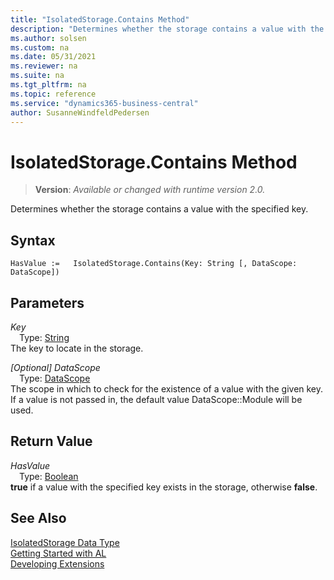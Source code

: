 ```yaml
---
title: "IsolatedStorage.Contains Method"
description: "Determines whether the storage contains a value with the specified key."
ms.author: solsen
ms.custom: na
ms.date: 05/31/2021
ms.reviewer: na
ms.suite: na
ms.tgt_pltfrm: na
ms.topic: reference
ms.service: "dynamics365-business-central"
author: SusanneWindfeldPedersen
---
```

[//]: # (START>DO_NOT_EDIT)
[//]: # (IMPORTANT:Do not edit any of the content between here and the END>DO_NOT_EDIT.)
[//]: # (Any modifications should be made in the .xml files in the ModernDev repo.)
# IsolatedStorage.Contains Method
> **Version**: _Available or changed with runtime version 2.0._

Determines whether the storage contains a value with the specified key.


## Syntax
```
HasValue :=   IsolatedStorage.Contains(Key: String [, DataScope: DataScope])
```
## Parameters
*Key*  
&emsp;Type: [String](../string/string-data-type.md)  
The key to locate in the storage.
        
*[Optional] DataScope*  
&emsp;Type: [DataScope](../datascope/datascope-option.md)  
The scope in which to check for the existence of a value with the given key. If a value is not passed in, the default value DataScope::Module will be used.  


## Return Value
*HasValue*  
&emsp;Type: [Boolean](../boolean/boolean-data-type.md)  
**true** if a value with the specified key exists in the storage, otherwise **false**.


[//]: # (IMPORTANT: END>DO_NOT_EDIT)
## See Also
[IsolatedStorage Data Type](isolatedstorage-data-type.md)  
[Getting Started with AL](../../devenv-get-started.md)  
[Developing Extensions](../../devenv-dev-overview.md)